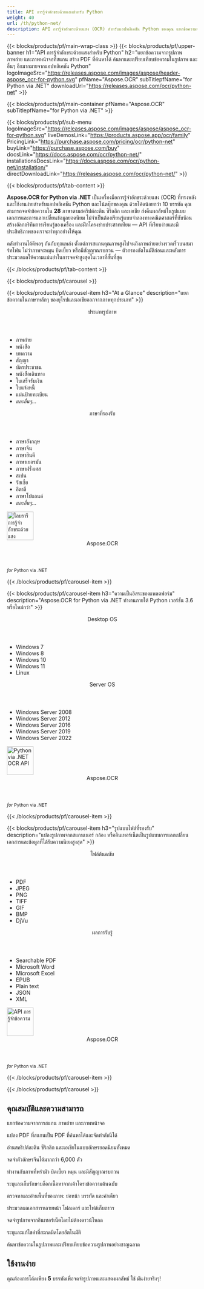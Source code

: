 ```yaml
---
title: API การรู้จำอักขระด้วยแสงสำหรับ Python
weight: 40
url: /th/python-net/ 
description: API การรู้จำอักขระด้วยแสง (OCR) สำหรับแอปพลิเคชัน Python ของคุณ แยกข้อความจากการสแกนและภาพถ่าย สร้างไฟล์ PDF ที่ค้นหาได้ ประมวลผลโฟลเดอร์และไฟล์เก็บถาวรจำนวนมาก และอื่นๆ อีกมากมายโดยใช้โค้ดน้อยกว่า 10 บรรทัด
---
```


{{< blocks/products/pf/main-wrap-class >}}
{{< blocks/products/pf/upper-banner h1="API การรู้จำอักขระด้วยแสงสำหรับ Python" h2="แยกข้อความจากรูปภาพ ภาพถ่าย และภาพหน้าจอที่สแกน สร้าง PDF ที่ค้นหาได้ ค้นหาและเปรียบเทียบข้อความในรูปภาพ และอื่นๆ อีกมากมายจากแอปพลิเคชัน Python" logoImageSrc="https://releases.aspose.com/images/aspose/header-aspose_ocr-for-python.svg" pfName="Aspose.OCR" subTitlepfName="for Python via .NET" downloadUrl="https://releases.aspose.com/ocr/python-net" >}}

{{< blocks/products/pf/main-container pfName="Aspose.OCR" subTitlepfName="for Python via .NET" >}}

{{< blocks/products/pf/sub-menu logoImageSrc="https://releases.aspose.com/images/aspose/aspose_ocr-for-python.svg" liveDemosLink="https://products.aspose.app/ocr/family" PricingLink="https://purchase.aspose.com/pricing/ocr/python-net" buyLink="https://purchase.aspose.com/buy" docsLink="https://docs.aspose.com/ocr/python-net/" installationsDocsLink="https://docs.aspose.com/ocr/python-net/installation/"  directDownloadLink="https://releases.aspose.com/ocr/python-net/" >}}

{{< blocks/products/pf/tab-content >}}
<p><b>Aspose.OCR for Python via .NET</b> เป็นเครื่องมือการรู้จำอักขระด้วยแสง (OCR) ที่ทรงพลังและใช้งานง่ายสำหรับแอปพลิเคชัน Python และโน้ตบุ๊กของคุณ ด้วยโค้ดน้อยกว่า 10 บรรทัด คุณสามารถจดจำข้อความใน <b>28</b> ภาษาตามสคริปต์ละติน ซิริลลิก และเอเชีย ส่งคืนผลลัพธ์ในรูปแบบเอกสารและการแลกเปลี่ยนข้อมูลยอดนิยม ไม่จำเป็นต้องเรียนรู้แบบจำลองทางคณิตศาสตร์ที่ซับซ้อน สร้างอัลกอริทึมการเรียนรู้ของเครื่อง และฝึกโครงข่ายประสาทเทียม &mdash; API ที่เรียบง่ายและมีประสิทธิภาพของเราจะทำทุกอย่างให้คุณ</p>
<p>คลังทำงานได้ดีพอๆ กันกับทุกแหล่ง ตั้งแต่การสแกนคุณภาพสูงไปจนถึงภาพถ่ายอย่างรวดเร็วบนสมาร์ทโฟน ไม่ว่าภาพจะหมุน บิดเบี้ยว หรือมีสัญญาณรบกวน &mdash; ตัวกรองอัตโนมัติก่อนและหลังการประมวลผลให้ความแม่นยำในการจดจำสูงสุดในเวลาที่สั้นที่สุด</p>
{{< /blocks/products/pf/tab-content >}}

<!--Diagrams Start-->
{{< blocks/products/pf/carousel >}}

{{< blocks/products/pf/carousel-item h3="At a Glance" description="แยกข้อความในภาษาหลักๆ ของยุโรปและเอเชียออกจากภาพทุกประเภท" >}}
<div class="diagram1 d1-python">
 <div class="d1-row">
  <div class="d1-col d1-left">
   <header>
    <i class="fa fa-image">
    </i>
    ประเภทรูปภาพ
   </header>
   <ul>
    <li>ภาพถ่าย</li>
    <li>หนังสือ</li>
    <li>บทความ</li>
    <li>สัญญา</li>
    <li>บัตรประชาชน</li>
    <li>หนังสือเดินทาง</li>
    <li>ใบเสร็จรับเงิน</li>
    <li>ใบแจ้งหนี้</li>
    <li>แผ่นป้ายทะเบียน</li>
    <li><i>และอื่นๆ...</i></li>
   </ul>
  </div>
  <!--/left-->
  <div class="d1-col d1-right">
   <header>
    <i class="fa fa-language">
    </i>
   ภาษาที่รองรับ
   </header>
   <ul>
  <li>ภาษาอังกฤษ</li>
    <li>ภาษาจีน</li>
    <li>ภาษาฮินดี</li>
    <li>ภาษาเยอรมัน</li>
    <li>ภาษาฝรั่งเศส</li>
    <li>สเปน</li>
    <li>รัสเซีย</li>
    <li>อิตาลี</li>
    <li>ภาษาโปแลนด์</li>
    <li><i>และอื่นๆ...</i></li>
   </ul>
  </div>
  <!--/right-->
 </div>
 <!--/row-->
 <div class="d1-logo">
  <img width="70" height="75" alt="ไลบรารีการรู้จำอักขระด้วยแสง" src="https://releases.aspose.com/images/aspose/aspose_ocr-for-python.svg"/>
  <header>
   Aspose.OCR
  </header>
  <footer>
   <small>
    <em>
     for
    </em>
    Python via .NET
   </small>
  </footer>
 </div>
 <!--/logo-->
</div>

{{< /blocks/products/pf/carousel-item >}}

{{< blocks/products/pf/carousel-item h3="ความเป็นอิสระของแพลตฟอร์ม" description="Aspose.OCR for Python via .NET ทำงานภายใต้ Python เวอร์ชัน 3.6 หรือใหม่กว่า" >}}
<div class="diagram1 d1-python">
 <div class="d1-row">
  <div class="d1-col d1-left">
   <header>
    <i class="fa fa-laptop">
    </i>
    Desktop OS
   </header>
   <ul>
    <li>Windows 7</li>
    <li>Windows 8</li>
    <li>Windows 10</li>
    <li>Windows 11</li>
	<li>Linux</li>
   </ul>  
  </div>
  <!--/left-->
  <div class="d1-col d1-right">
   <header>
    <i class="fa fa-server">
    </i>
    Server OS
   </header>
   <ul>
    <li>Windows Server 2008</li>
    <li>Windows Server 2012</li>
    <li>Windows Server 2016</li>
    <li>Windows Server 2019</li>
    <li>Windows Server 2022</li>
   </ul>
  </div>
  <!--/right-->
 </div>
 <!--/row-->
 <div class="d1-logo">
  <img width="70" height="75" alt="Python via .NET OCR API" src="https://releases.aspose.com/images/aspose/aspose_ocr-for-python.svg"/>
  <header>
   Aspose.OCR
  </header>
  <footer>
   <small>
    <em>
     for
    </em>
    Python via .NET
   </small>
  </footer>
 </div>
 <!--/logo-->
</div>

{{< /blocks/products/pf/carousel-item >}}

{{< blocks/products/pf/carousel-item h3="รูปแบบไฟล์ที่รองรับ" description="แปลงรูปภาพจากสแกนเนอร์ กล้อง หรืออินเทอร์เน็ตเป็นรูปแบบการแลกเปลี่ยนเอกสารและข้อมูลที่ได้รับความนิยมสูงสุด" >}}
<div class="diagram1 d2 d1-python">
 <div class="d1-row">
  <div class="d1-col d1-left">
   <header>
    <i class="fa fa-long-arrow-down">
    </i>    
ไฟล์ต้นฉบับ
   </header>
   <ul>
    <li>PDF</li>
    <li>JPEG</li>
    <li>PNG</li>
    <li>TIFF</li>
    <li>GIF</li>
    <li>BMP</li>
    <li>DjVu</li>
   </ul>
  </div>
  <!--/left-->
<div class="d1-col d1-right">
   <header>
    <i class="fa fa-mail-forward">
    </i>
    ผลการรับรู้
   </header>
   <ul>
    <li>Searchable PDF</li>
    <li>Microsoft Word</li>
    <li>Microsoft Excel</li>
    <li>EPUB</li>
    <li>Plain text</li>
    <li>JSON</li>
    <li>XML</li>
   </ul>
  </div>
  <!--/right-->
 </div>
 <!--/row-->
 <div class="d1-logo">
  <img width="70" height="75" alt="API การรู้จำข้อความ" src="https://releases.aspose.com/images/aspose/aspose_ocr-for-python.svg"/>
  <header>
   Aspose.OCR
  </header>
  <footer>
   <small>
    <em>
     for
    </em>
    Python via .NET
   </small>
  </footer>
 </div>
 <!--/logo-->
</div>

{{< /blocks/products/pf/carousel-item >}}

{{< /blocks/products/pf/carousel >}}
<!--Diagrams End-->

<!--Feature-section Start-->
<div class="container-fluid features-section bg-gray">
 <a class="anchor" id="features" name="features">
 </a>
 <div class="row">
  <div class="container">
   <h2 class="pr-ft">คุณสมบัติและความสามารถ</h2>
   <p>
   </p>
   <div class="col-lg-4">
    <em class="fa fa-image ico-blue fa-2x col-lg-2">
    </em>
    <p class="col-lg-10">แยกข้อความจากการสแกน ภาพถ่าย และภาพหน้าจอ</p>
   </div>
   <div class="col-lg-4">
    <em class="fa fa-file-text-o ico-blue fa-2x col-lg-2">
    </em>
    <p class="col-lg-10">แปลง PDF ที่สแกนเป็น PDF ที่ค้นหาได้และจัดทำดัชนีได้</p>
   </div>
   <div class="col-lg-4">
    <em class="fa fa-globe ico-blue fa-2x col-lg-2">
    </em>
    <p class="col-lg-10">อ่านสคริปต์ละติน ซีริลลิก และเอเชียในแบบอักษรยอดนิยมทั้งหมด</p>
   </div>
   <div class="col-lg-4">
    <em class="fa fa-language ico-blue fa-2x col-lg-2">
    </em>
    <p class="col-lg-10">จดจำตัวอักษรจีนได้มากกว่า 6,000 ตัว</p>
   </div>  
   <div class="col-lg-4">
    <em class="fa fa-eye ico-blue fa-2x col-lg-2">
    </em>
    <p class="col-lg-10">ทำงานกับภาพที่พร่ามัว บิดเบี้ยว หมุน และมีสัญญาณรบกวน</p>
   </div>
   <div class="col-lg-4">
    <em class="fa fa-indent ico-blue fa-2x col-lg-2">
    </em>
    <p class="col-lg-10">ระบุและเก็บรักษาบล็อกเนื้อหาจากเค้าโครงข้อความต้นฉบับ</p>
   </div>
   <div class="col-lg-4">
    <em class="fa fa-object-group ico-blue fa-2x col-lg-2">
    </em>
    <p class="col-lg-10">ตรวจหาและอ่านพื้นที่ของภาพ: ย่อหน้า บรรทัด และคำเดียว</p>
   </div>
   <div class="col-lg-4">
    <em class="fa fa-folder-open ico-blue fa-2x col-lg-2">
    </em>
    <p class="col-lg-10">ประมวลผลเอกสารหลายหน้า โฟลเดอร์ และไฟล์เก็บถาวร</p>
   </div>
   <div class="col-lg-4">
    <em class="fa fa-link ico-blue fa-2x col-lg-2">
    </em>
    <p class="col-lg-10">จดจำรูปภาพจากอินเทอร์เน็ตโดยไม่ต้องดาวน์โหลด</p>
   </div>
   <div class="col-lg-4">
    <em class="fa fa-check ico-blue fa-2x col-lg-2">
    </em>
    <p class="col-lg-10">ระบุและแก้ไขคำที่สะกดผิดโดยอัตโนมัติ</p>
   </div>
   <div class="col-lg-4">
    <em class="fa fa-search ico-blue fa-2x col-lg-2">
    </em>
    <p class="col-lg-10">ค้นหาข้อความในรูปภาพและเปรียบเทียบข้อความรูปภาพอย่างชาญฉลาด</p>
   </div>  

<div class="col-lg-12">

<h2 class="h2title">ใช้งานง่าย</h2>

<p>คุณต้องการโค้ดเพียง <b>5</b> บรรทัดเพื่อจดจำรูปภาพและแสดงผลลัพธ์ ใช่ มันง่ายจริงๆ!</p>

<!-- BEGIN LCS -->
<div class="ocr-lcs">
	<style>
		.ocr-lcs-controls {
			display: flex;
			flex-wrap: wrap;
		}

		.ocr-lcs-drop {
			cursor: pointer;
			display: flex;
			flex-direction: column;
			align-items: center;
			min-width: 350px;
			box-sizing: border-box;
			margin: 0 15px 15px 0;
			padding: 15px 15px 10px 15px;
			border: dashed 3px #73b5fb;
			border-radius: 10px;
			background-color: #ffffff;
		}

		.ocr-lcs-drop input {
			display: none;
		}

		.ocr-lcs-drop-preload {
			display: none;
		}

		.ocr-lcs-drop svg {
			width: 48px;
			margin-bottom: 5px;
			filter: invert(70%) sepia(12%) saturate(3506%) hue-rotate(183deg) brightness(101%) contrast(97%);
		}

		.ocr-lcs-drop span {
			font-size: 18px;
			text-align: center;
		}

		.ocr-lcs-filename {
			display: none;
		}

		.ocr-lcs-filename span {
			font-style: italic;
		}

		.ocr-lcs-recognizing {
			display: none;
		}

		.ocr-lcs-recognizing span {
			font-style: italic;
		}

		.ocr-lcs-mods {
			display: flex;
			flex-direction: column;
		}

		.ocr-lcs-mods > * {
			width: 150px;
			box-sizing: border-box;
		}

		.ocr-lcs-mods select {
			margin-bottom: 7px;
			padding: .6em 1.4em .5em .8em;
			border:  solid 2px #73b5fb;
			border-radius: .5em;
			line-height: 1.3;
			font-family: arial,sans-serif,-apple-system,BlinkMacSystemFont,segoe ui,Roboto,helvetica neue,apple color emoji,segoe ui emoji,segoe ui symbol;
			font-size: 16px;
			font-weight: 700;
			color: #73b5fb;
			-moz-appearance: none;
			-webkit-appearance: none;
			appearance: none;
			background-color: #ffffff;
			background-image: url('data:image/svg+xml;charset=US-ASCII,%3Csvg%20xmlns%3D%22http%3A%2F%2Fwww.w3.org%2F2000%2Fsvg%22%20width%3D%22292.4%22%20height%3D%22292.4%22%3E%3Cpath%20fill%3D%22%2373b5fb%22%20d%3D%22M287%2069.4a17.6%2017.6%200%200%200-13-5.4H18.4c-5%200-9.3%201.8-12.9%205.4A17.6%2017.6%200%200%200%200%2082.2c0%205%201.8%209.3%205.4%2012.9l128%20127.9c3.6%203.6%207.8%205.4%2012.8%205.4s9.2-1.8%2012.8-5.4L287%2095c3.5-3.5%205.4-7.8%205.4-12.8%200-5-1.9-9.2-5.5-12.8z%22%2F%3E%3C%2Fsvg%3E');
			background-repeat: no-repeat, repeat;
			background-position: right .7em top 50%, 0 0;
			background-size: .65em auto, 100%;
		}

		.ocr-lcs-mods select::-ms-expand {
			display: none;
		}

		.ocr-lcs-mods select:hover, .ocr-lcs-mods select:focus {
			border-color: #1a89d0;
			color: #1a89d0;
			background-image: url('data:image/svg+xml;charset=US-ASCII,%3Csvg%20xmlns%3D%22http%3A%2F%2Fwww.w3.org%2F2000%2Fsvg%22%20width%3D%22292.4%22%20height%3D%22292.4%22%3E%3Cpath%20fill%3D%22%231a89d0%22%20d%3D%22M287%2069.4a17.6%2017.6%200%200%200-13-5.4H18.4c-5%200-9.3%201.8-12.9%205.4A17.6%2017.6%200%200%200%200%2082.2c0%205%201.8%209.3%205.4%2012.9l128%20127.9c3.6%203.6%207.8%205.4%2012.8%205.4s9.2-1.8%2012.8-5.4L287%2095c3.5-3.5%205.4-7.8%205.4-12.8%200-5-1.9-9.2-5.5-12.8z%22%2F%3E%3C%2Fsvg%3E');
		}

		.ocr-lcs-mods select:focus {
			outline: none;
		}

		*[dir="rtl"] .ocr-lcs-mods select, :root:lang(ar) .ocr-lcs-mods select, :root:lang(iw) .ocr-lcs-mods select {
			background-position: left .7em top 50%, 0 0;
			padding: .6em .8em .5em 1.4em;
		}

		.ocr-lcs-mods select option {
			font-weight: normal;
			color: #4c4c4c;
		}

		.ocr-lcs-mods input {
			padding: 0.6em .6em;
			border: none;
			border-radius: .5em;
			box-shadow: inset 0 1px rgb(255 255 255 / 15%), 0 1px 1px rgb(0 0 0 / 8%);
			font-family: arial,sans-serif,-apple-system,BlinkMacSystemFont,segoe ui,Roboto,helvetica neue,apple color emoji,segoe ui emoji,segoe ui symbol;
			font-size: 16px;
			font-weight: 700;
			color: #ffffff;
			background-color: #1a89d0;
		}

		.ocr-lcs-mods input:hover {
			background-color: #3071a9;
			transition: all .3s ease;
			transition-property: all;
			transition-duration: 0.3s;
			transition-timing-function: ease;
			transition-delay: 0s;
		}

		.ocr-lcs-disabled {
			background-color: silver !important;
		}

		.ocr-lcs-disclaimer {
			font-size: 12px !important;
		}

		.ocr-lcs-result {
			position: fixed;
			top: 0px;
			right: 0px;
			bottom: 0px;
			left: 0px;
			background: rgba(0,0,0,0.8);
			z-index: 9998;
			-webkit-transition: opacity 400ms ease-in;
			-moz-transition: opacity 400ms ease-in;
			transition: opacity 400ms ease-in;
			display: none;
		}

		.ocr-lcs-result > div {
			width: 90vw;
			position: relative;
			margin: 10% auto;
			padding: 5px 20px 13px 20px;
			border-radius: 10px;
			background: #ffffff;
			pointer-events: auto;
		}

		.ocr-lcs-result header {
			position: relative;
			display: flex;
			justify-content: space-between;
			align-items: center;
			padding:  5px 0 10px 0;
			border-bottom: dotted 1px #1a89d0;
		}

		.ocr-lcs-result header span {
			font-size: 18px;
			font-weight: 700;
		}

		.ocr-lcs-result header i {
			cursor: pointer;
			color: #1a89d0;
			font-size: 24px !important;
		}

		.ocr-lcs-result header i:hover {
			color: #3071a9;
		}

		.ocr-lcs-result article {
			max-height: 500px;
			overflow: auto;
			margin: 25px 0 15px 0;
		}
	</style>
	<div class="ocr-lcs-controls">
		<div class="ocr-lcs-drop" onclick="OcrLcsUpload(this);" ondragover="event.preventDefault();" ondrop="OcrLcsDropped(event,this);">
			<input type="file" accept=".jpg,.jpeg,.png,.bmp,.tif,.tiff,.gif" onchange="OcrLcsFileSelected(this);" />
			<svg class="ocr-lcs-drop-preload" xmlns="http://www.w3.org/2000/svg" xmlns:xlink="http://www.w3.org/1999/xlink" viewBox="0 0 100 100"><g transform="translate(89,50)"><g transform="rotate(0)"><circle cx="0" cy="0" r="5" fill="#29c26a" fill-opacity="1"><animateTransform attributeName="transform" type="scale" begin="-0.8888888888888888s" values="2 2;1 1" keyTimes="0;1" dur="1s" repeatCount="indefinite"></animateTransform><animate attributeName="fill-opacity" keyTimes="0;1" dur="1s" repeatCount="indefinite" values="1;0" begin="-0.8888888888888888s"></animate></circle></g></g><g transform="translate(79.87573328164014,75.06871677777502)"><g transform="rotate(40)"><circle cx="0" cy="0" r="5" fill="#29c26a" fill-opacity="0.8888888888888888"><animateTransform attributeName="transform" type="scale" begin="-0.7777777777777778s" values="2 2;1 1" keyTimes="0;1" dur="1s" repeatCount="indefinite"></animateTransform><animate attributeName="fill-opacity" keyTimes="0;1" dur="1s" repeatCount="indefinite" values="1;0" begin="-0.7777777777777778s"></animate></circle></g></g><g transform="translate(56.772278929010284,88.40750236747611)"><g transform="rotate(80)"><circle cx="0" cy="0" r="5" fill="#29c26a" fill-opacity="0.7777777777777778"><animateTransform attributeName="transform" type="scale" begin="-0.6666666666666666s" values="2 2;1 1" keyTimes="0;1" dur="1s" repeatCount="indefinite"></animateTransform><animate attributeName="fill-opacity" keyTimes="0;1" dur="1s" repeatCount="indefinite" values="1;0" begin="-0.6666666666666666s"></animate></circle></g></g><g transform="translate(30.500000000000007,83.77499074759311)"><g transform="rotate(119.99999999999999)"><circle cx="0" cy="0" r="5" fill="#29c26a" fill-opacity="0.6666666666666666"><animateTransform attributeName="transform" type="scale" begin="-0.5555555555555556s" values="2 2;1 1" keyTimes="0;1" dur="1s" repeatCount="indefinite"></animateTransform><animate attributeName="fill-opacity" keyTimes="0;1" dur="1s" repeatCount="indefinite" values="1;0" begin="-0.5555555555555556s"></animate></circle></g></g><g transform="translate(13.351987789349579,63.33878558970109)"><g transform="rotate(160)"><circle cx="0" cy="0" r="5" fill="#29c26a" fill-opacity="0.5555555555555556"><animateTransform attributeName="transform" type="scale" begin="-0.4444444444444444s" values="2 2;1 1" keyTimes="0;1" dur="1s" repeatCount="indefinite"></animateTransform><animate attributeName="fill-opacity" keyTimes="0;1" dur="1s" repeatCount="indefinite" values="1;0" begin="-0.4444444444444444s"></animate></circle></g></g><g transform="translate(13.351987789349572,36.661214410298925)"><g transform="rotate(200)"><circle cx="0" cy="0" r="5" fill="#29c26a" fill-opacity="0.4444444444444444"><animateTransform attributeName="transform" type="scale" begin="-0.3333333333333333s" values="2 2;1 1" keyTimes="0;1" dur="1s" repeatCount="indefinite"></animateTransform><animate attributeName="fill-opacity" keyTimes="0;1" dur="1s" repeatCount="indefinite" values="1;0" begin="-0.3333333333333333s"></animate></circle></g></g><g transform="translate(30.499999999999982,16.2250092524069)"><g transform="rotate(239.99999999999997)"><circle cx="0" cy="0" r="5" fill="#29c26a" fill-opacity="0.3333333333333333"><animateTransform attributeName="transform" type="scale" begin="-0.2222222222222222s" values="2 2;1 1" keyTimes="0;1" dur="1s" repeatCount="indefinite"></animateTransform><animate attributeName="fill-opacity" keyTimes="0;1" dur="1s" repeatCount="indefinite" values="1;0" begin="-0.2222222222222222s"></animate></circle></g></g><g transform="translate(56.77227892901027,11.59249763252388)"><g transform="rotate(280)"><circle cx="0" cy="0" r="5" fill="#29c26a" fill-opacity="0.2222222222222222"><animateTransform attributeName="transform" type="scale" begin="-0.1111111111111111s" values="2 2;1 1" keyTimes="0;1" dur="1s" repeatCount="indefinite"></animateTransform><animate attributeName="fill-opacity" keyTimes="0;1" dur="1s" repeatCount="indefinite" values="1;0" begin="-0.1111111111111111s"></animate></circle></g></g><g transform="translate(79.87573328164014,24.931283222224955)"><g transform="rotate(320)"><circle cx="0" cy="0" r="5" fill="#29c26a" fill-opacity="0.1111111111111111"><animateTransform attributeName="transform" type="scale" begin="0s" values="2 2;1 1" keyTimes="0;1" dur="1s" repeatCount="indefinite"></animateTransform><animate attributeName="fill-opacity" keyTimes="0;1" dur="1s" repeatCount="indefinite" values="1;0" begin="0s"></animate></circle></g></g><!-- [ldio] generated by https://loading.io/ --></svg>
			<svg class="ocr-lcs-drop-icon" xmlns="http://www.w3.org/2000/svg" xmlns:xlink="http://www.w3.org/1999/xlink" viewBox="0 0 128 128"><path d="M80,0v32h32L80,0z M72,32V0H28c-6.63,0-12,5.37-12,12v104c0,6.62,5.37,12,12,12h72c6.63,0,12-5.37,12-12V40H80.22	C75.57,40,72,36.42,72,32z M88.03,86.03C87.07,87.43,85.55,88,84,88s-3.07-0.59-4.24-1.76L70,76.47V102c0,3.31-2.69,6-6,6	s-6-2.69-6-6V76.47l-9.76,9.76c-2.34,2.34-6.14,2.34-8.49,0s-2.34-6.14,0-8.49l20-20c2.34-2.34,6.14-2.34,8.49,0l20,20	C90.57,80.1,90.57,83.9,88.03,86.03z"/></svg>
			<span class="ocr-lcs-filename">พร้อมรับรู้ <span></span></span>
			<span class="ocr-lcs-recognizing">ตระหนัก <span></span></span>
			<span class="ocr-lcs-hint">วางไฟล์ที่นี่หรือคลิกเพื่อเรียกดู *</span>
		</div>
		<div class="ocr-lcs-mods">
			<select name="language">
				<!--<option value="39">Albanian</option>-->
				<!--<option value="24">Arabic</option>-->
				<!--<option value="45">Azerbaijani </option>-->
				<!--<option value="27">Bengali</option>-->
				<option value="44">Bulgarian</option>
				<option value="22">Chinese</option>
				<option value="17">Croatian</option>
				<option value="18">Czech</option>
				<option value="13">Danish</option>
				<option value="10">Dutch</option>
				<option value="1" selected="selected">English</option>
				<option value="20">Estonian</option>
				<option value="15">Finnish</option>
				<option value="3">French</option>
				<!--<option value="43">Georgian</option>-->
				<option value="2">German</option>
				<!--<option value="36">Greek</option>-->
				<!--<option value="34">Hebrew</option>-->
				<option value="25">Hindi</option>
				<!--<option value="33">Indonesian</option>-->
				<option value="4">Italian</option>
				<!--<option value="37">Japanese</option>-->
				<!--<option value="40">Latin</option>-->
				<!--<option value="35">Javanese</option>-->
				<!--<option value="32">Korean</option>-->
				<option value="12">Latvian</option>
				<option value="11">Lithuanian</option>
				<option value="14">Norwegian</option>
				<!--<option value="38">Persian</option>-->
				<option value="7">Polish</option>
				<option value="6">Portuguese</option>
				<option value="21">Romanian</option>
				<option value="23">Russian</option>
				<option value="16">Serbian</option>
				<option value="9">Slovak</option>
				<option value="8">Slovenian</option>
				<option value="5">Spanish</option>
				<option value="19">Swedish</option>
				<!--<option value="28">Tibetan</option>-->
				<!--<option value="29">Thai</option>-->
				<!--<option value="31">Turkish</option>-->
				<option value="26">Ukrainian</option>
				<!--<option value="30">Urdu</option>-->
				<!--<option value="42">Uzbek</option>-->
				<!--<option value="41">Vietnamese</option>-->
			</select>
			<input type="button" value="เรียกใช้รหัส" class="ocr-lcs-recognize ocr-lcs-disabled" onclick="OcrLcsRecognize(this)" />
		</div>
	</div>


	<p class="ocr-lcs-disclaimer">* โดยการอัปโหลดไฟล์ของคุณหรือใช้บริการ ถือว่าคุณเห็นด้วยกับเรา <a href="https://about.aspose.com/legal/terms-of-use" rel="nofollow noreferrer" target="_blank">ข้อกำหนดการใช้งาน</a> และ <a href="https://about.aspose.com/legal/privacy-policy" rel="nofollow noreferrer" target="_blank">นโยบายความเป็นส่วนตัว</a>.</p>
<div id="code" class="codeblock"><h3>ตัวอย่างโค้ดสด - Python 3</h3><pre><code class="cs hljs csharp"><span class="hljs-comment"># เริ่มต้นเครื่องยนต์ OCR</span>
recognitionEngine = AsposeOcr()
<span class="hljs-comment"># เพิ่มรูปภาพลงในแบทช์</span>
input = OcrInput(InputType.SINGLE_IMAGE)
input.add("<span class="ocr-lcs-code-filename-placeholder">sample.png</span><span class="ocr-lcs-code-filename-actual"></span>")
<span class="hljs-comment"># แยกข้อความออกจากรูปภาพ</span>
result = recognitionEngine.recognize(input)
<span class="hljs-comment"># แสดงผลการรับรู้</span>
print(result[0].recognition_text)</code></pre></div>
	<div class="ocr-lcs-result" onclick="OcrLcsCurtainClick(this)">
		<div>
			<header>
				<span>ผลการรับรู้</span>
				<i class="fa fa-times" onclick="OcrLcsCloseResult(this);"></i>
			</header>
			<article>&nbsp;</article>
		</div>
	</div>
	<script>
		function OcrLcsUpload(obj)
		{
			let fileInput = $(obj).children("input[type='file']")[0];
			fileInput.click();
		}

		function OcrLcsDropped(event, obj)
		{
			let fileInput = $(obj).children("input[type='file']")[0];
			fileInput.files = event.dataTransfer.files;
			OcrLcsFileSelected(fileInput);
			event.preventDefault();
			return false;
		}

		function OcrLcsFileSelected(obj)
		{
			if(obj.files.length > 0)
			{
				let fileName = obj.value.replace(/.*[\/\\]/, "");
				$(obj).closest(".ocr-lcs-controls").find(".ocr-lcs-recognize").removeClass("ocr-lcs-disabled");
				$(obj).siblings(".ocr-lcs-filename").show().children("span").text(fileName);
				$(obj).siblings(".ocr-lcs-recognizing").children("span").text(fileName);
				$(obj).closest(".ocr-lcs").find(".ocr-lcs-code-filename-placeholder").hide();
				$(obj).closest(".ocr-lcs").find(".ocr-lcs-code-filename-actual").text(fileName).show();
			}
		}

		function OcrLcsRecognize(obj)
		{
			let button = $(obj);
			if(button.hasClass("ocr-lcs-disabled")) return false;
			let icon = button.closest(".ocr-lcs-controls").find(".ocr-lcs-drop-icon");
			let preloader = button.closest(".ocr-lcs-controls").find(".ocr-lcs-drop-preload");
			let recognizingField = button.closest(".ocr-lcs-controls").find(".ocr-lcs-recognizing");
			let filenameField = button.closest(".ocr-lcs-controls").find(".ocr-lcs-filename");
			let hint = button.closest(".ocr-lcs-controls").find(".ocr-lcs-hint");
			preloader.show();
			recognizingField.show();
			icon.hide();
			filenameField.hide();
			hint.hide();
			button.addClass("ocr-lcs-disabled");
			let lang = button.siblings("select").val();
			let file = button.closest(".ocr-lcs-controls").find("input[type='file']")[0].files[0];
			let payload = new FormData();
			payload.append("language", lang);
			payload.append("attachfile", file);
			$.ajax({
				url: "https://api.products.aspose.app/ocr/conversion/RecognizeImageFromVidget",
				type: "POST",
				data: payload,
				processData: false,
				contentType: false
			}).done(function(data){
				let resultDialog = button.closest(".ocr-lcs").find(".ocr-lcs-result");
				let output = data.replace(/(?:\r\n|\r|\n)/g, "<br />");
				resultDialog.find("article").html(output);
				resultDialog.slideDown(200);
			}).fail(function(jqxhr,textStatus,error){
				console.log(`[${textStatus}] ${error}`);
			}).always(function(){
				preloader.hide();
				recognizingField.hide();
				icon.show();
				hint.show();
				button.closest(".ocr-lcs-controls").find("input[type='file']")[0].value = null;
				$(obj).closest(".ocr-lcs").find(".ocr-lcs-code-filename-placeholder").show();
				$(obj).closest(".ocr-lcs").find(".ocr-lcs-code-filename-actual").hide();
			});
		}

		function OcrLcsCurtainClick(obj)
		{
			if($(event.target).is(".ocr-lcs-result")) $(obj).hide();
		}

		function OcrLcsCloseResult(obj)
		{
			$(obj).closest(".ocr-lcs-result").slideUp(200);
		}
	</script>
</div>
<!-- END LCS -->

</div>

<div class="col-lg-12">
<h2 class="h2title">28 ภาษาที่รับรู้</h2>
<p><b>Aspose.OCR for Python via .NET</b> สามารถจดจำภาษาจำนวนมากและสคริปต์การเขียนยอดนิยมทั้งหมด รวมถึงข้อความที่มีภาษาผสม:</p>
<ul>
<li><b>อักษรละตินแบบขยาย</b>: โครเอเชีย เช็ก เดนมาร์ก ดัตช์ อังกฤษ (รวมสคริปต์ที่เขียนด้วยลายมือ) เอสโตเนีย ฟินแลนด์ ฝรั่งเศส เยอรมัน อิตาลี ลัตเวีย ลิทัวเนีย นอร์เวย์ โปแลนด์ โปรตุเกส โรมาเนีย , สโลวัก, สโลวีเนีย, สเปน, สวีเดน</li>
<li><b>อักษรซีริลลิก</b>: เบลารุส, บัลแกเรีย, คาซัค, รัสเซีย, เซอร์เบีย, ยูเครน</li>
<li><b>ภาษาจีน</b>: มากกว่า 6,000 ตัวอักษร</li>
<li><b>ภาษาฮินดี</b></li>
</ul>
<p>คุณยังสามารถอ่านข้อความในภาษาอื่นๆ โดยอิงตามภาษาละตินและซีริลลิกแบบขยาย แม้ว่าจะไม่รองรับโดยตรงจากเครื่องมือ OCR ก็ตาม ตัวอย่างเช่น ละติน เวียดนาม เกลิก และอื่นๆ</p>
</div>

<div class="col-lg-12">
<h2 class="h2title">ตัวกรองการประมวลผลที่มีประสิทธิภาพ</h2>
<p>ความแม่นยำและความน่าเชื่อถือของการรู้จำอักขระด้วยแสงขึ้นอยู่กับคุณภาพของภาพต้นฉบับเป็นอย่างมาก <b>Aspose.OCR for Python via .NET</b> มีตัวกรองการประมวลผลภาพแบบอัตโนมัติและแบบแมนนวลจำนวนมากที่ช่วยปรับปรุงภาพก่อนที่จะส่งไปยังกลไก OCR:</p>
<ul>
<li>ปรับรูปภาพให้ตรงโดยทำมุมเล็กน้อยกับแนวนอนให้ตรงโดยอัตโนมัติ</li>
<li>หมุนภาพที่บิดเบี้ยวอย่างรุนแรงด้วยตนเอง</li>
<li>ขจัดสิ่งสกปรก จุดด่างดำ รอยขีดข่วน แสงสะท้อน การไล่ระดับสีที่ไม่ต้องการ และเสียงรบกวนอื่นๆ โดยอัตโนมัติ</li>
<li>ปรับคอนทราสต์ของภาพโดยอัตโนมัติ</li>
<li>เพิ่มขนาดโดยอัตโนมัติหรือปรับขนาดรูปภาพด้วยตนเอง</li>
<li>แปลงรูปภาพเป็นขาวดำหรือโทนสีเทา</li>
<li>สลับสีของภาพเพื่อให้พื้นที่สว่างดูมืดและพื้นที่มืดดูสว่าง</li>
<li>เพิ่มความหนาของตัวอักษรในรูปภาพ</li>
<li>เบลอรูปภาพที่มีจุดรบกวนในขณะที่รักษาขอบของตัวอักษรไว้</li>
<li>ปรับความโค้งของหน้าให้ตรงและแก้ไขการบิดเบี้ยวของเลนส์กล้องสำหรับรูปภาพในหน้า</li>
</ul>
<p>ตัวกรองเหล่านี้สามารถรวมและนำไปใช้กับรูปภาพทั้งหมดหรือเฉพาะกับส่วนที่เลือกของรูปภาพ รวมทั้งในการประมวลผลเป็นชุด คุณไม่เพียงแต่ปรับแต่งการประมวลผลล่วงหน้าอย่างละเอียดในไปป์ไลน์การรู้จำเท่านั้น แต่คุณยังสามารถจัดเก็บรูปภาพที่ประมวลผลแล้วสำหรับการแสดงผล การแคช และการแก้จุดบกพร่อง</p>
</div>

<div class="col-lg-12">
<h2 class="h2title">ปรับให้เหมาะสมสำหรับประเภทเอกสารเฉพาะ</h2>
<p><b>Aspose.OCR for Python via .NET</b> มีโครงข่ายประสาทที่ได้รับการฝึกฝนมาเป็นพิเศษเพื่อดึงข้อความจากรูปภาพบางประเภทด้วยความแม่นยำสูงสุด:</p>
<ul>
<li>บัตรประจำตัวและหนังสือเดินทางที่สแกนหรือถ่ายรูป</li>
<li>ป้ายทะเบียนรถยนต์</li>
<li>ใบแจ้งหนี้</li>
<li>ใบเสร็จรับเงิน</li>
</div>

<div class="col-lg-12">
<h2 class="h2title">ตัวตรวจการสะกดในตัว</h2>
<p>แม้ว่า <b>Aspose.OCR for Python via .NET</b> จะมีความแม่นยำในการจดจำสูง ข้อบกพร่องในการพิมพ์ ความสกปรก หรือแบบอักษรที่ไม่ได้มาตรฐานอาจทำให้อักขระหรือคำบางคำถูกจดจำอย่างไม่ถูกต้อง หากต้องการปรับปรุงผลการจดจำให้ดียิ่งขึ้น คุณสามารถเปิดใช้ตัวตรวจการสะกด ซึ่งจะค้นหาและแก้ไขข้อผิดพลาดการสะกดโดยอัตโนมัติตามภาษาการจดจำที่เลือก</p>
<p>หากข้อความที่รู้จักมีคำศัพท์เฉพาะ คำย่อ และคำอื่นๆ ที่ไม่มีอยู่ในพจนานุกรมการสะกดคำทั่วไป คุณสามารถระบุรายการคำของคุณเองได้</p>
</div>

<div class="col-lg-12">
<h2 class="h2title">การสร้าง PDF ที่ค้นหาได้</h2>
<p>แม้จะมีความแม่นยำในการจดจำสูงสุด แต่ภาพต้นฉบับอาจมีข้อมูลสำคัญที่ไม่ใช่ข้อความจำนวนมากหรืออาจมีคุณค่าทางประวัติศาสตร์มาก <b>Aspose.OCR for Python via .NET</b> มอบโซลูชันที่เรียบง่ายและสวยงามเพื่อรวมสิ่งที่ดีที่สุดของทั้งสองโลกเข้าด้วยกัน เราแยกข้อความจากรูปภาพ เอกสาร PDF หรือแพ็คเกจไฟล์ แล้ววางเป็นเลเยอร์ข้อความที่มองไม่เห็นที่ด้านบนของรูปภาพต้นฉบับ ผลลัพธ์จะถูกบันทึกในรูปแบบ PDF ซึ่งเป็นมาตรฐานอุตสาหกรรมสำหรับจัดเก็บและแบ่งปันเอกสาร ไฟล์ผลลัพธ์สามารถค้นหาและจัดทำดัชนีได้ และสามารถเลือกและคัดลอกข้อความในลักษณะเดียวกับที่คุณเลือกและคัดลอกอักขระต้นฉบับ</p>
</div>

<div class="col-lg-12">
<h2 class="h2title">การจดจำจำนวนมาก</h2>
<p><b>Aspose.OCR for Python via .NET</b> ช่วยให้คุณจดจำไฟล์ได้หลายไฟล์ โดยไม่คำนึงถึงจำนวนและประเภทของไฟล์ ง่ายๆ เหมือนอ่านภาพเดียว ด้วยการเรียก API เพียงครั้งเดียว คุณสามารถจดจำหน้าเว็บหลายหน้าจากเครื่องสแกนฟีดอัตโนมัติหรือแยกป้ายทะเบียนรถจากกล้องจราจรอัตโนมัติ</p>
<p>ผลลัพธ์สามารถบันทึกเป็นเอกสาร PDF หรือสเปรดชีตที่ค้นหาได้ หรือส่งคืนเป็นข้อความธรรมดา JSON หรือ XML เพื่อการวิเคราะห์เพิ่มเติม</p>
</div>

  </div>
 </div>
</div>
<!--Feature-section End-->

{{< /blocks/products/pf/main-container >}}


{{< blocks/products/pf/support-learning-resources >}}
{{< blocks/products/pf/slr-tab tabTitle="แหล่งเรียนรู้" tabId="resources" >}}
{{< blocks/products/pf/slr-element name="เอกสาร" href="https://docs.aspose.com/ocr/python-net/" >}}
{{< blocks/products/pf/slr-element name="พื้นที่เก็บข้อมูล" href="https://repository.aspose.com/ocr/" >}}
{{< blocks/products/pf/slr-element name="วิดีโอการสอน" href="https://www.youtube.com/user/asposevideo" >}}
{{< /blocks/products/pf/slr-tab >}}

{{< blocks/products/pf/slr-tab tabTitle="การสนับสนุนผลิตภัณฑ์" tabId="support" >}}
{{< blocks/products/pf/slr-element name="การสนับสนุนฟรี" href="https://forum.aspose.com/c/ocr" >}}
{{< blocks/products/pf/slr-element name="การสนับสนุนแบบชำระเงิน" href="https://helpdesk.aspose.com/" >}}
{{< blocks/products/pf/slr-element name="บล็อก" href="https://blog.aspose.com/category/ocr/" >}}
{{< blocks/products/pf/slr-element name="บันทึกประจำรุ่น" href="https://releases.aspose.com/ocr/python-net/release-notes/latest/" >}}
{{< /blocks/products/pf/slr-tab >}}

{{< blocks/products/pf/slr-tab tabTitle="ทำไม Aspose.OCR for Python via .NET?" tabId="success-stories" >}}
{{< blocks/products/pf/slr-element name="รายชื่อลูกค้า" href="https://company.aspose.com/customers" >}}
{{< blocks/products/pf/slr-element name="เรื่องราวความสำเร็จ" href="https://company.aspose.com/customers/success-stories/" >}}
{{< /blocks/products/pf/slr-tab >}}

{{< /blocks/products/pf/support-learning-resources >}}

{{< blocks/products/pf/download-section downloadFreeTrialLink="https://releases.aspose.com/ocr/python-net" pricingInformationLink="https://purchase.aspose.com/pricing/ocr/python-net" >}}

{{< blocks/products/pf/offers-section pfName="Aspose.OCR" description="Aspose ยังเสนอ OCR API ดั้งเดิมสำหรับภาษาโปรแกรมยอดนิยมอื่นๆ:" >}}

    {{< blocks/products/pf/offers-section-item link="/ocr/java/" imgSrc="https://www.aspose.cloud/templates/aspose/img/products/ocr/aspose_ocr-for-java.svg" sdkName="Java" >}}
    {{< blocks/products/pf/offers-section-item link="/ocr/cpp/" imgSrc="https://www.aspose.cloud/templates/aspose/img/products/ocr/aspose_ocr-for-cpp.svg" sdkName="C++" >}}
     {{< blocks/products/pf/offers-section-item link="/ocr/net/" imgSrc="https://www.aspose.cloud/templates/aspose/img/products/ocr/aspose_ocr-for-net.svg" sdkName=".NET" >}}

{{< /blocks/products/pf/offers-section >}}

{{< /blocks/products/pf/main-wrap-class >}}